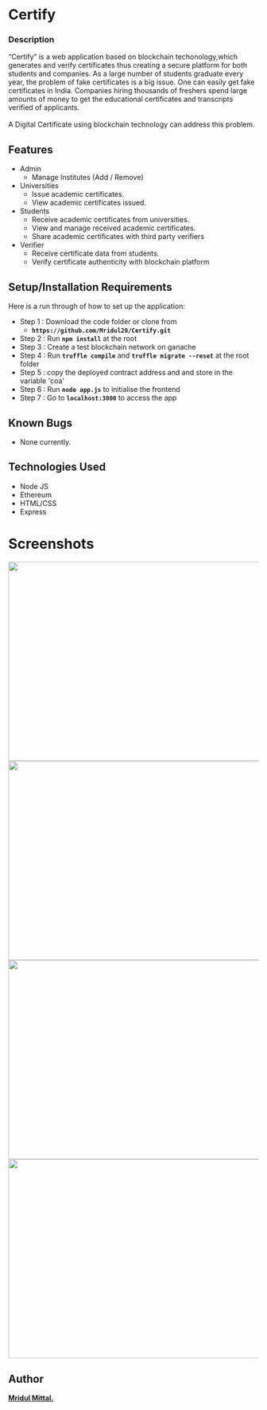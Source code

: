 # Certify
### Description


“Certify” is a web application based on blockchain techonology,which generates and verify certificates thus creating a secure platform for both students and companies. As a large number of students graduate every year, the problem of fake certificates is a big issue. One can easily get fake certificates in India. Companies hiring
thousands of freshers spend large amounts of money to get the educational certificates and transcripts verified of applicants. 
<br /><br />
A Digital Certificate using blockchain technology can address this problem. 


## Features
* Admin
  * Manage Institutes (Add / Remove)
* Universities
  * Issue academic certificates.
  * View academic certificates issued.
* Students
  * Receive academic certificates from universities.
  * View and manage received academic certificates.
  * Share academic certificates with third party verifiers
* Verifier
  * Receive certificate data from students.
  * Verify certificate authenticity with blockchain platform

## Setup/Installation Requirements
Here is a run through of how to set up the application:

* Step 1 : Download the code folder or clone from 
  * **`https://github.com/Mridul20/Certify.git`** 
* Step 2 : Run  **`npm install`** at the root
* Step 3 : Create a test blockchain network on ganache
* Step 4 : Run  **`truffle compile`** and  **`truffle migrate --reset`** at the root folder
* Step 5 : copy the deployed contract address and and store in the variable 'coa'
* Step 6 : Run  **`node app.js`** to initialise the frontend
* Step 7 : Go to **`localhost:3000`** to access the app


## Known Bugs
* None currently.


## Technologies Used

- Node JS
- Ethereum
- HTML/CSS
- Express

# Screenshots

<img src="https://github.com/Mridul20/Certify/blob/2f46b7640ecb35f50aedad38e6b1bb1e65710116/Screenshot/home1.jpg" alt=""  width="700" height="400" />
<img src="https://github.com/Mridul20/Certify/blob/2f46b7640ecb35f50aedad38e6b1bb1e65710116/Screenshot/profile%20page.jpg" alt=""  width="700" height="400" />
<img src="https://github.com/Mridul20/Certify/blob/2f46b7640ecb35f50aedad38e6b1bb1e65710116/Screenshot/certificate.jpg" alt=""  width="700" height="400" />
<img src="https://github.com/Mridul20/Certify/blob/2f46b7640ecb35f50aedad38e6b1bb1e65710116/Screenshot/institute%20dashboard.jpg" alt=""  width="700" height="400" />

## Author
 **[Mridul Mittal.](https://github.com/Mridul20)**
